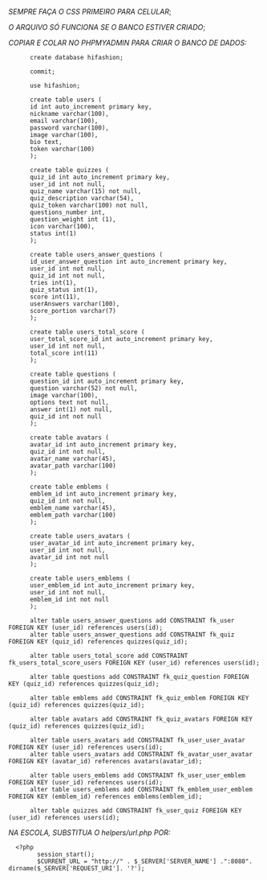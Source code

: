 *SEMPRE FAÇA O CSS PRIMEIRO PARA CELULAR*;

*O ARQUIVO SÓ FUNCIONA SE O BANCO ESTIVER CRIADO*;

*COPIAR E COLAR NO PHPMYADMIN PARA CRIAR O BANCO DE DADOS:*

          create database hifashion;
          
          commit;
          
          use hifashion;
          
          create table users (
          id int auto_increment primary key,
          nickname varchar(100),
          email varchar(100),
          password varchar(100),
          image varchar(100),
          bio text,
          token varchar(100)
          );
          
          create table quizzes (
          quiz_id int auto_increment primary key, 
          user_id int not null,
          quiz_name varchar(15) not null,
          quiz_description varchar(54),
          quiz_token varchar(100) not null,
          questions_number int,
          question_weight int (1),
          icon varchar(100),
          status int(1)
          );
          
          create table users_answer_questions (
          id_user_answer_question int auto_increment primary key,
          user_id int not null,
          quiz_id int not null,
          tries int(1),
          quiz_status int(1),
          score int(11),
          userAnswers varchar(100),
          score_portion varchar(7)
          );
          
          create table users_total_score (
          user_total_score_id int auto_increment primary key,
          user_id int not null,
          total_score int(11) 
          );
          
          create table questions (
          question_id int auto_increment primary key,
          question varchar(52) not null,
          image varchar(100),
          options text not null,
          answer int(1) not null,
          quiz_id int not null
          );
          
          create table avatars (
          avatar_id int auto_increment primary key,
          quiz_id int not null,
          avatar_name varchar(45),
          avatar_path varchar(100)
          );
          
          create table emblems (
          emblem_id int auto_increment primary key,
          quiz_id int not null,
          emblem_name varchar(45),
          emblem_path varchar(100)
          );
          
          create table users_avatars (
          user_avatar_id int auto_increment primary key,
          user_id int not null,
          avatar_id int not null
          );
          
          create table users_emblems (
          user_emblem_id int auto_increment primary key,  
          user_id int not null,
          emblem_id int not null
          );
          
          alter table users_answer_questions add CONSTRAINT fk_user FOREIGN KEY (user_id) references users(id);
          alter table users_answer_questions add CONSTRAINT fk_quiz FOREIGN KEY (quiz_id) references quizzes(quiz_id);
          
          alter table users_total_score add CONSTRAINT fk_users_total_score_users FOREIGN KEY (user_id) references users(id);
          
          alter table questions add CONSTRAINT fk_quiz_question FOREIGN KEY (quiz_id) references quizzes(quiz_id);
          
          alter table emblems add CONSTRAINT fk_quiz_emblem FOREIGN KEY (quiz_id) references quizzes(quiz_id);
          
          alter table avatars add CONSTRAINT fk_quiz_avatars FOREIGN KEY (quiz_id) references quizzes(quiz_id);
          
          alter table users_avatars add CONSTRAINT fk_user_user_avatar FOREIGN KEY (user_id) references users(id);
          alter table users_avatars add CONSTRAINT fk_avatar_user_avatar FOREIGN KEY (avatar_id) references avatars(avatar_id);
          
          alter table users_emblems add CONSTRAINT fk_user_user_emblem FOREIGN KEY (user_id) references users(id);
          alter table users_emblems add CONSTRAINT fk_emblem_user_emblem FOREIGN KEY (emblem_id) references emblems(emblem_id);
          
          alter table quizzes add CONSTRAINT fk_user_quiz FOREIGN KEY (user_id) references users(id);

 

*NA ESCOLA, SUBSTITUA O helpers/url.php POR:*

      <?php
            session_start();
            $CURRENT_URL = "http://" . $_SERVER['SERVER_NAME'] .":8080". dirname($_SERVER['REQUEST_URI']. '?');
